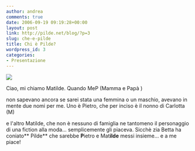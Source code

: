 ```yaml
---
author: andrea
comments: true
date: 2006-09-19 09:19:28+00:00
layout: post
link: http://pilde.net/blog/?p=3
slug: che-e-pilde
title: Chi è Pilde?
wordpress_id: 3
categories:
- Presentazione
---
```


![](http://pilde.net/blog/wp-content/uploads/2006/09/dscn2139.JPG)


 Ciao, mi chiamo Matilde. Quando MeP (Mamma e Papà )


 non sapevano ancora se sarei stata una femmina o un maschio, avevano in mente due nomi per me. Uno è Pietro, che per inciso è il nonno di Carlotta (M)


 e l'altro Matilde, che non è nessuno di famiglia ne tantomeno il personaggio di una fiction alla moda... semplicemente gli piaceva. Sicchè zia Betta ha coniato** Pilde** che sarebbe **P**ietro e Mat**ilde** messi insieme... e a me piace!
